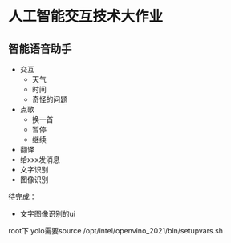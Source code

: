 # 人工智能交互技术大作业

## 智能语音助手

- 交互
  - 天气
  - 时间
  - 奇怪的问题
- 点歌
  - 换一首
  - 暂停
  - 继续
- 翻译
- 给xxx发消息
- 文字识别
- 图像识别

待完成：

- 文字图像识别的ui

root下 yolo需要source /opt/intel/openvino_2021/bin/setupvars.sh
